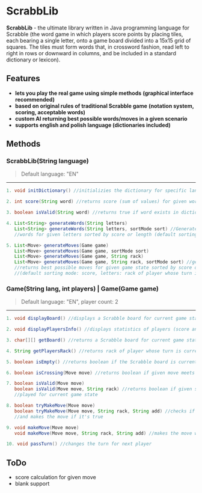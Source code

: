 # ScrabbLib
**ScrabbLib** - the ultimate library written in Java programming language for Scrabble
(the word game in which players score points by placing tiles, each bearing a single letter,
onto a game board divided into a 15x15 grid of squares. The tiles must form words that, in
crossword fashion, read left to right in rows or downward in columns, and be included in a
standard dictionary or lexicon).

## Features
- **lets you play the real game using simple methods**
**(graphical interface recommended)**
- **based on original rules of traditional Scrabble game**
**(notation system, scoring, acceptable words)**
- **custom AI returning best possible words/moves in a given scenario**
- **supports english and polish language (dictionaries included)**

## Methods
### ScrabbLib(String language)
> Default language: "EN"

---
```java
1. void initDictionary() //initializies the dictionary for specific language

2. int score(String word) //returns score (sum of values) for given word

3. boolean isValid(String word) //returns true if word exists in dictionary, otherwise false

4. List<String> generateWords(String letters)
   List<String> generateWords(String letters, sortMode sort) //Generates and returns valid
   //words for given letters sorted by score or length (default sorting mode: score)

5. List<Move> generateMoves(Game game)
   List<Move> generateMoves(Game game, sortMode sort)
   List<Move> generateMoves(Game game, String rack)
   List<Move> generateMoves(Game game, String rack, sortMode sort) //generates and
   //returns best possible moves for given game state sorted by score or word length
   //(default sorting mode: score, letters: rack of player whose turn is currently
```

### Game(String lang, int players) | Game(Game game)
> Default language: "EN", player count: 2

---
```java
1. void displayBoard() //displays a Scrabble board for current game state on console

2. void displayPlayersInfo() //displays statistics of players (score and rack)

3. char[][] getBoard() //returns a Scrabble board for current game state

4. String getPlayersRack() //returns rack of player whose turn is currently

5. boolean isEmpty() //returns boolean if the Scrabble board is currently empty (no tiles placed)

6. boolean isCrossing(Move move) //returns boolean if given move meets the placed tiles on board

7. boolean isValid(Move move)
   boolean isValid(Move move, String rack) //returns boolean if given scenario is valid to be
   //played for current game state

8. boolean tryMakeMove(Move move)
   boolean tryMakeMove(Move move, String rack, String add) //checks if given scenario is valid
   //and makes the move if it's true

9. void makeMove(Move move)
   void makeMove(Move move, String rack, String add) //makes the move without validity check

10. void passTurn() //changes the turn for next player
```

## ToDo
- score calculation for given move
- blank support